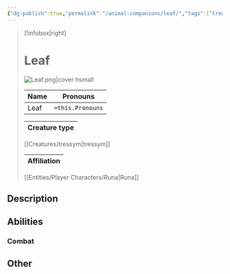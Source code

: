 ```yaml
---
{"dg-publish":true,"permalink":"/animal-companions/leaf/","tags":["Creature"]}
---
```



> [!infobox|right]
> # Leaf
> ![Leaf.png|cover hsmall](/img/user/Images/Creatures/Leaf.png)
> 
> Name | Pronouns |
> ---|---|
> Leaf | `=this.Pronouns` |
> 
> Creature type |
> ---|
> [[Creatures/tressym\|tressym]]
> 
> Affiliation |
> ---|
> [[Entities/Player Characters/Runa\|Runa]]





## Description

## Abilities 

### Combat

## Other

